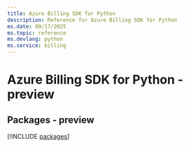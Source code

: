 ```yaml
---
title: Azure Billing SDK for Python
description: Reference for Azure Billing SDK for Python
ms.date: 09/17/2025
ms.topic: reference
ms.devlang: python
ms.service: billing
---
```

# Azure Billing SDK for Python - preview
## Packages - preview
[!INCLUDE [packages](billing-index.md)]